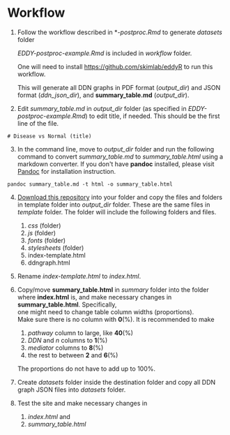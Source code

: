 # Workflow

1. Follow the workflow described in **-postproc.Rmd* to generate *datasets* folder

   *EDDY-postproc-example.Rmd* is included in *workflow* folder.

   One will need to install https://github.com/skimlab/eddyR to run this workflow.
   
   
   This will generate all DDN graphs in PDF format (*output_dir*) and JSON format (*ddn_json_dir*), 
   and **summary_table.md** (*output_dir*).


2. Edit *summary_table.md* in *output_dir* folder (as specified in *EDDY-postproc-example.Rmd*) 
   to edit title, if needed.  This should be the first line of the file.

```
# Disease vs Normal (title)
```

3. In the command line, move to *output_dir* folder and run the following command to convert 
   *summary_table.md* to *summary_table.html* using a markdown converter.  If you don't have 
   **pandoc** installed, please visit [Pandoc](https://pandoc.org) 
  for installation instruction.


```shell
pandoc summary_table.md -t html -o summary_table.html
```



4. [Download this repository](https://github.com/skimlab/eddy-postproc/archive/refs/heads/main.zip) into your folder and copy the files and folders in template folder into *output_dir* folder.  These are the same files in *template* folder.  The folder will include the following folders and files.

   1. *css* (folder)
   2. *js* (folder)
   3. *fonts* (folder)
   4. *stylesheets* (folder)
   5. index-template.html
   6. ddngraph.html

5. Rename *index-template.html* to *index.html*.  

6. Copy/move **summary_table.html** in *summary* folder into the folder where **index.html** is, and 
   make necessary changes in **summary_table.html**.  Specifically,  
   one might need to change table column widths (proportions).  
   Make sure there is no column with **0**(%). 
   It is recommended to make 
   1. *pathway* column to large, like **40**(%)
   2. *DDN* and *n* columns to **1**(%)
   3. *mediator* columns to **8**(%)
   4. the rest to between **2** and **6**(%)

   The proportions do not have to add up to 100%.


7. Create *datasets* folder inside the destination folder and copy all DDN graph JSON files into *datasets* folder.

8. Test the site and make necessary changes in
   1. *index.html* and 
   2. *summary_table.html*


